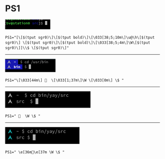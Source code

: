 # PS1

![PS1](1.png)

`PS1="[\[$(tput sgr0)\]\[$(tput bold)\]\[\033[38;5;10m\]\u@\h\[$(tput sgr0)\] \[$(tput sgr0)\]\[$(tput bold)\]\[\033[38;5;4m\]\W\[$(tput sgr0)\]]\\$ \[$(tput sgr0)\]"`

---

![PS1](2.png)

`PS1="\[\033[44m\]   \[\033[1;37m\]\W \[\033[0m\] \$ "`

---

![PS1](3.png)

`PS1="   \W \$ "`

---

![PS1](4.png)

`PS1=" \e[36m\e[37m \W \$ "`

